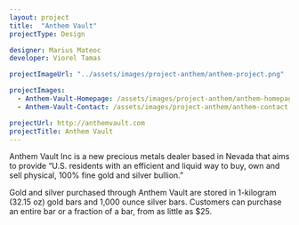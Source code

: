 ```yaml
---
layout: project
title:  "Anthem Vault"
projectType: Design

designer: Marius Mateoc
developer: Viorel Tamas

projectImageUrl: "../assets/images/project-anthem/anthem-project.png"

projectImages:
  - Anthem-Vault-Homepage: /assets/images/project-anthem/anthem-homepage.jpg
  - Anthem-Vault-Contact: /assets/images/project-anthem/anthem-contact.jpg

projectUrl: http://anthemvault.com
projectTitle: Anthem Vault
---
```

Anthem Vault Inc  is a new precious metals dealer based in Nevada that aims to provide “U.S. residents with an efficient and liquid way to buy, own and sell physical, 100% fine gold and silver bullion.”

Gold and silver purchased through Anthem Vault are stored in 1-kilogram (32.15 oz) gold bars and 1,000 ounce silver bars. Customers can purchase an entire bar or a fraction of a bar, from as little as $25.
